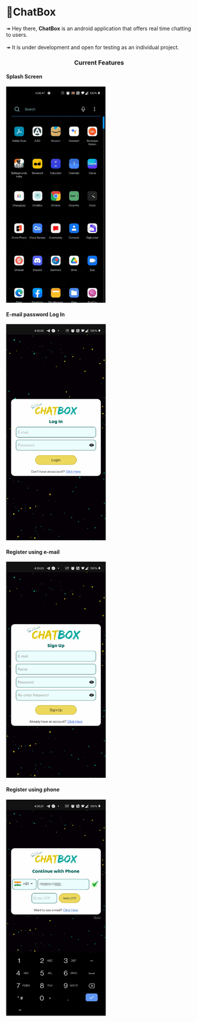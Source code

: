 # 📱ChatBox
↠ Hey there, <b>ChatBox</b> is an android application that offers real time chatting to users. <br> <br>
↠ It is under development and open for testing as an individual project.<br>

<h3 align="center">Current Features</h3>
<h4>Splash Screen</h4>
<img src="https://github.com/alph-a07/ChatBox/blob/master/Media/splash_screen.gif" width="270" height="585">
<h4>E-mail password Log In</h4>
<img src="https://github.com/alph-a07/ChatBox/blob/master/Media/login_screen.jpg" width="270" height="585">
<h4>Register using e-mail</h4>
<img src="https://github.com/alph-a07/ChatBox/blob/master/Media/signup_screen.jpg" width="270" height="585">
<h4>Register using phone</h4>
<img src="https://github.com/alph-a07/ChatBox/blob/master/Media/login_using_phone1.jpg" width="270" height="585">




